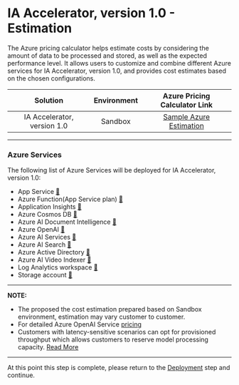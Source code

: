 # IA Accelerator, version 1.0 - Estimation

The Azure pricing calculator helps estimate costs by considering the amount of data to be processed and stored, as well as the expected performance level. It allows users to customize and combine different Azure services for IA Accelerator, version 1.0, and provides cost estimates based on the chosen configurations.


| Solution            | Environment  |    Azure Pricing Calculator Link                                          |
| :------------------:|:-----------------------------:|:------------------------------------------------:|
| IA Accelerator, version 1.0 | Sandbox  |  [Sample Azure Estimation](https://azure.com/e/9849721efce04059be9ed8d5735a7a58) | 

---
### Azure Services

The following list of Azure Services will be deployed for IA Accelerator, version 1.0:

- App Service [:link:](https://azure.microsoft.com/en-ca/pricing/details/app-service/linux/)
- Azure Function(App Service plan) [:link:](https://azure.microsoft.com/en-ca/pricing/details/functions/#pricing)
- Application Insights [:link:](https://azure.microsoft.com/en-ca/pricing/details/monitor/)
- Azure Cosmos DB [:link:](https://azure.microsoft.com/en-ca/pricing/details/cosmos-db/autoscale-provisioned/)
- Azure AI Document Intelligence [:link:](https://azure.microsoft.com/en-ca/pricing/details/form-recognizer/#pricing)
- Azure OpenAI [:link:](https://azure.microsoft.com/en-ca/pricing/details/cognitive-services/openai-service/)
- Azure AI Services [:link:](https://azure.microsoft.com/en-ca/pricing/details/cognitive-services/)
- Azure AI Search [:link:](https://azure.microsoft.com/en-ca/pricing/details/search/#pricing)
- Azure Active Directory [:link:](https://www.microsoft.com/en-sg/security/business/microsoft-entra-pricing?rtc=1)
- Azure AI Video Indexer [:link:](https://azure.microsoft.com/en-us/pricing/details/video-indexer/)
- Log Analytics workspace [:link:](https://azure.microsoft.com/en-ca/pricing/details/monitor/)
- Storage account  [:link:](https://learn.microsoft.com/en-us/azure/storage/common/storage-account-overview)

---
**NOTE:**

- The proposed the cost estimation prepared based on Sandbox environment, estimation may vary customer to customer.
- For detailed Azure OpenAI Service [pricing](https://azure.microsoft.com/en-us/pricing/details/cognitive-services/openai-service/#pricing)
- Customers with latency-sensitive scenarios can opt for provisioned throughput which allows customers to reserve model processing capacity. [Read More](/docs/deployment/considerations_production.md#gpt-model---throttling)

---

At this point this step is complete, please return to the [Deployment](../#deployment) step and continue.
